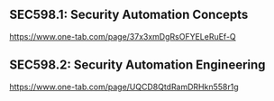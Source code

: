 ## SEC598.1: Security Automation Concepts
https://www.one-tab.com/page/37x3xmDgRsOFYELeRuEf-Q

## SEC598.2: Security Automation Engineering
https://www.one-tab.com/page/UQCD8QtdRamDRHkn558r1g
